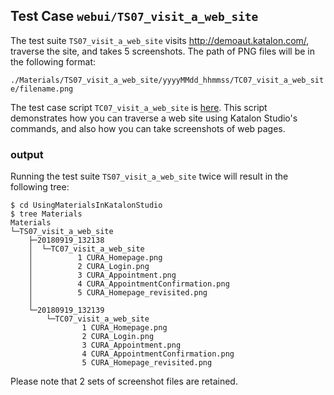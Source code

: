 ## Test Case `webui/TS07_visit_a_web_site`

The test suite `TS07_visit_a_web_site` visits http://demoaut.katalon.com/, traverse
the site, and takes 5 screenshots. The path of PNG files will be in the following format:

`./Materials/TS07_visit_a_web_site/yyyyMMdd_hhmmss/TC07_visit_a_web_site/filename.png`

The test case script `TC07_visit_a_web_site` is [here](Scripts/TC07_visit_a_web_site/Script1537330820326.groovy).
This script demonstrates how you can traverse a web site using Katalon Studio's commands, and also
how you can take screenshots of web pages.

### output

Running the test suite `TS07_visit_a_web_site` twice will result in the following tree:

```
$ cd UsingMaterialsInKatalonStudio
$ tree Materials
Materials
└─TS07_visit_a_web_site
    ├─20180919_132138
    │  └─TC07_visit_a_web_site
    │          1 CURA_Homepage.png
    │          2 CURA_Login.png
    │          3 CURA_Appointment.png
    │          4 CURA_AppointmentConfirmation.png
    │          5 CURA_Homepage_revisited.png
    │
    └─20180919_132139
        └─TC07_visit_a_web_site
                1 CURA_Homepage.png
                2 CURA_Login.png
                3 CURA_Appointment.png
                4 CURA_AppointmentConfirmation.png
                5 CURA_Homepage_revisited.png
```

Please note that 2 sets of screenshot files are retained.
